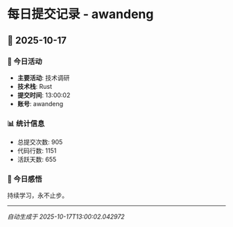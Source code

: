# 每日提交记录 - awandeng

## 📅 2025-10-17

### 🎯 今日活动
- **主要活动**: 技术调研
- **技术栈**: Rust
- **提交时间**: 13:00:02
- **账号**: awandeng

### 📊 统计信息
- 总提交次数: 905
- 代码行数: 1151
- 活跃天数: 655

### 💭 今日感悟
持续学习，永不止步。

---
*自动生成于 2025-10-17T13:00:02.042972*
